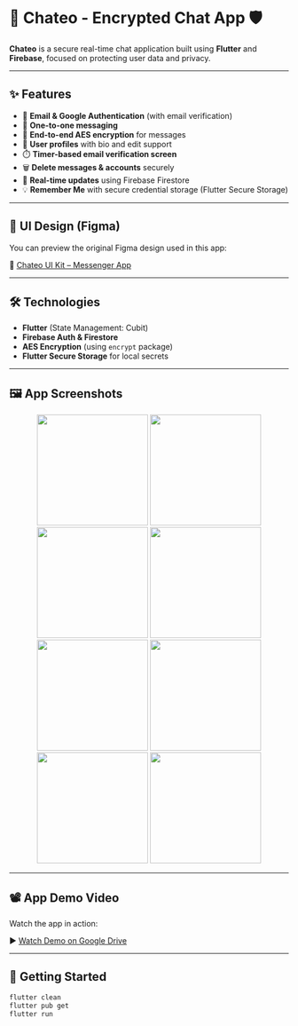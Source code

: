 # 💬 Chateo - Encrypted Chat App 🛡️

**Chateo** is a secure real-time chat application built using **Flutter** and **Firebase**, focused on protecting user data and privacy.

---

## ✨ Features

- 🔐 **Email & Google Authentication** (with email verification)
- 💬 **One-to-one messaging**
- 🧾 **End-to-end AES encryption** for messages
- 👤 **User profiles** with bio and edit support
- ⏱️ **Timer-based email verification screen**
- 🗑️ **Delete messages & accounts** securely
- 🔄 **Real-time updates** using Firebase Firestore
- 💡 **Remember Me** with secure credential storage (Flutter Secure Storage)

---

## 🎨 UI Design (Figma)

You can preview the original Figma design used in this app:

📎 [Chateo UI Kit – Messenger App](https://www.figma.com/community/file/980835105690634391/chateo-ui-kit-messenger-app)

---

## 🛠️ Technologies

- **Flutter** (State Management: Cubit)
- **Firebase Auth & Firestore**
- **AES Encryption** (using `encrypt` package)
- **Flutter Secure Storage** for local secrets

---

## 🖼 App Screenshots

<div align="center">
  <img src="https://github.com/user-attachments/assets/d6f75ae8-20f4-401a-9e08-86b980453cca" width="200" />
  <img src="https://github.com/user-attachments/assets/fe0adccd-8324-4eb5-bf98-5a4f4f4513a7" width="200" />
  <img src="https://github.com/user-attachments/assets/c94e2c3b-d512-4092-b81e-6413be5b64e9" width="200" />
  <img src="https://github.com/user-attachments/assets/e842b280-ca1d-49cd-9f25-152ab0090e01" width="200" />
  <img src="https://github.com/user-attachments/assets/26e11304-f731-4bd5-add3-72c60a48bb48" width="200" />
  <img src="https://github.com/user-attachments/assets/199f0885-dee2-4590-9c5c-2a4ec3a12e8f" width="200" />
  <img src="https://github.com/user-attachments/assets/7c7e18e2-6f82-486f-9edc-a134b8b466b2" width="200" />
  <img src="https://github.com/user-attachments/assets/f7a801e9-ec3b-46a2-9fa6-2d77f499a346" width="200" />

</div>

---

## 📽️ App Demo Video

Watch the app in action:

▶️ [Watch Demo on Google Drive](https://drive.google.com/file/d/1vK_mUpXrVdHL95rfj0XfLQpyPoNne3Wl/view?usp=sharing)

---

## 🚀 Getting Started

```bash
flutter clean
flutter pub get
flutter run
 


